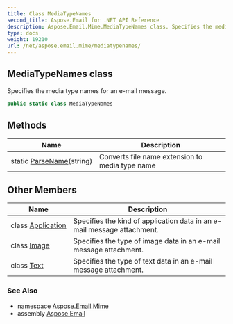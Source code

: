 ```yaml
---
title: Class MediaTypeNames
second_title: Aspose.Email for .NET API Reference
description: Aspose.Email.Mime.MediaTypeNames class. Specifies the media type names for an email message
type: docs
weight: 19210
url: /net/aspose.email.mime/mediatypenames/
---
```

## MediaTypeNames class

Specifies the media type names for an e-mail message.

```csharp
public static class MediaTypeNames
```

## Methods

| Name | Description |
| --- | --- |
| static [ParseName](../../aspose.email.mime/mediatypenames/parsename/)(string) | Converts file name extension to media type name |

## Other Members

| Name | Description |
| --- | --- |
| class [Application](../../aspose.email.mime/mediatypenames.application) | Specifies the kind of application data in an e-mail message attachment. |
| class [Image](../../aspose.email.mime/mediatypenames.image) | Specifies the type of image data in an e-mail message attachment. |
| class [Text](../../aspose.email.mime/mediatypenames.text) | Specifies the type of text data in an e-mail message attachment. |

### See Also

* namespace [Aspose.Email.Mime](../../aspose.email.mime/)
* assembly [Aspose.Email](../../)


